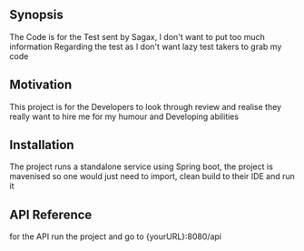 ## Synopsis

The Code is for the Test sent by Sagax, I don't want to put too much information Regarding the test as I don't want lazy test takers to grab my code

## Motivation

This project is for the Developers to look through review and realise they really want to hire me for my humour and Developing abilities

## Installation

The project runs a standalone service using Spring boot, the project is mavenised so one would just need to import, clean build to their IDE and run it

## API Reference

for the API run the project and go to  {yourURL}:8080/api
